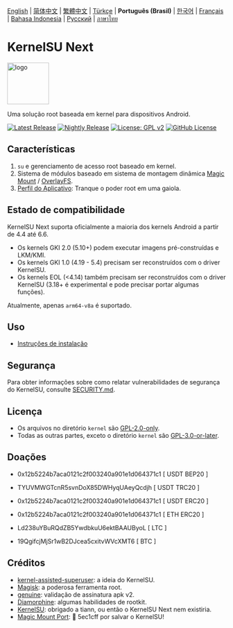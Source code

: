 [English](README.md) | [简体中文](README_CN.md) | [繁體中文](README_TW.md) | [Türkçe](README_TR.md) | **Português (Brasil)** | [한국어](README_KO.md) | [Français](README_FR.md) | [Bahasa Indonesia](README_ID.md) | [Русский](README_RU.md) | [ภาษาไทย](README_TH.md)

# KernelSU Next

<img src="/assets/kernelsu_next.png" style="width: 96px;" alt="logo">

Uma solução root baseada em kernel para dispositivos Android.

[![Latest Release](https://img.shields.io/github/v/release/rifsxd/KernelSU-Next?label=Release&logo=github)](https://github.com/rifsxd/KernelSU-Next/releases/latest)
[![Nightly Release](https://img.shields.io/badge/Nightly%20Release-gray?logo=hackthebox&logoColor=fff)](https://nightly.link/rifsxd/KernelSU-Next/workflows/build-manager-ci/next/Manager)
[![License: GPL v2](https://img.shields.io/badge/License-GPL%20v2-orange.svg?logo=gnu)](https://www.gnu.org/licenses/old-licenses/gpl-2.0.en.html)
[![GitHub License](https://img.shields.io/github/license/rifsxd/KernelSU-Next?logo=gnu)](/LICENSE)

## Características

1. `su` e gerenciamento de acesso root baseado em kernel.
2. Sistema de módulos baseado em sistema de montagem dinâmica [Magic Mount](https://topjohnwu.github.io/Magisk/details.html#magic-mount) / [OverlayFS](https://en.wikipedia.org/wiki/OverlayFS).
3. [Perfil do Aplicativo](https://kernelsu.org/pt_BR/guide/app-profile.html): Tranque o poder root em uma gaiola.

## Estado de compatibilidade

KernelSU Next suporta oficialmente a maioria dos kernels Android a partir de 4.4 até 6.6.
 - Os kernels GKI 2.0 (5.10+) podem executar imagens pré-construídas e LKM/KMI.
 - Os kernels GKI 1.0 (4.19 - 5.4) precisam ser reconstruídos com o driver KernelSU.
 - Os kernels EOL (<4.14) também precisam ser reconstruídos com o driver KernelSU (3.18+ é experimental e pode precisar portar algumas funções).

Atualmente, apenas `arm64-v8a` é suportado.

## Uso

- [Instruções de instalação](https://rifsxd.github.io/KernelSU-Next/)

## Segurança

Para obter informações sobre como relatar vulnerabilidades de segurança do KernelSU, consulte [SECURITY.md](/SECURITY.md).

## Licença

- Os arquivos no diretório `kernel` são [GPL-2.0-only](https://www.gnu.org/licenses/old-licenses/gpl-2.0.en.html).
- Todas as outras partes, exceto o diretório `kernel` são [GPL-3.0-or-later](https://www.gnu.org/licenses/gpl-3.0.html).

## Doações

- 0x12b5224b7aca0121c2f003240a901e1d064371c1 [ USDT BEP20 ]

- TYUVMWGTcnR5svnDoX85DWHyqUAeyQcdjh [ USDT TRC20 ]

- 0x12b5224b7aca0121c2f003240a901e1d064371c1 [ USDT ERC20 ]

- 0x12b5224b7aca0121c2f003240a901e1d064371c1 [ ETH ERC20 ]

- Ld238uYBuRQdZB5YwdbkuU6ektBAAUByoL [ LTC ]

- 19QgifcjMjSr1wB2DJcea5cxitvWVcXMT6 [ BTC ]

## Créditos

- [kernel-assisted-superuser](https://git.zx2c4.com/kernel-assisted-superuser/about/): a ideia do KernelSU.
- [Magisk](https://github.com/topjohnwu/Magisk): a poderosa ferramenta root.
- [genuine](https://github.com/brevent/genuine/): validação de assinatura apk v2.
- [Diamorphine](https://github.com/m0nad/Diamorphine): algumas habilidades de rootkit.
- [KernelSU](https://github.com/tiann/KernelSU): obrigado a tiann, ou então o KernelSU Next nem existiria.
- [Magic Mount Port](https://github.com/5ec1cff/KernelSU/blob/main/userspace/ksud/src/magic_mount.rs): 💜 5ec1cff por salvar o KernelSU!
